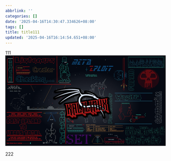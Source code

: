 ```yaml
---
abbrlink: ''
categories: []
date: '2025-04-16T14:30:47.334626+08:00'
tags: []
title: title111
updated: '2025-04-16T16:14:54.651+08:00'
---
```

111
![](https://github.com/DudeGuuud/dudeguuud.github.io/blob/main/images/25/4/kali-red-sticker_95812a9edf3279ab16a5402fbbdbeb71.jpg)

222
